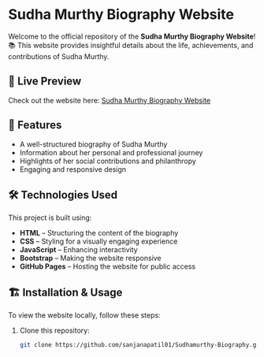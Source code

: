 # Sudha Murthy Biography Website

Welcome to the official repository of the **Sudha Murthy Biography Website**! 📚 This website provides insightful details about the life, achievements, and contributions of Sudha Murthy.

## 🚀 Live Preview
Check out the website here: [Sudha Murthy Biography Website](https://sanjanapatil01.github.io/Sudhamurthy-Biography/main.html)

## 📜 Features
- A well-structured biography of Sudha Murthy
- Information about her personal and professional journey
- Highlights of her social contributions and philanthropy
- Engaging and responsive design

## 🛠️ Technologies Used
This project is built using:
- **HTML** – Structuring the content of the biography
- **CSS** – Styling for a visually engaging experience
- **JavaScript** – Enhancing interactivity
- **Bootstrap** – Making the website responsive
- **GitHub Pages** – Hosting the website for public access

## 🏗️ Installation & Usage
To view the website locally, follow these steps:
1. Clone this repository:
   ```sh
   git clone https://github.com/sanjanapatil01/Sudhamurthy-Biography.git
